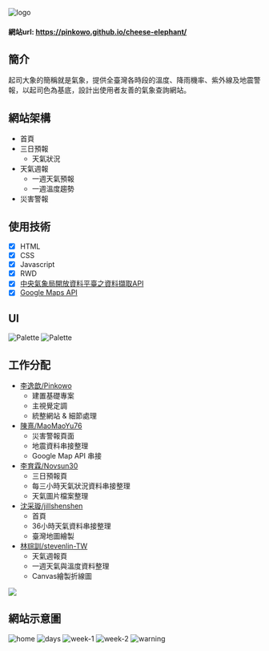 ![logo](https://github.com/Pinkowo/cheese-elephant/blob/main/intro/logo2.png)
#### 網站url: <https://pinkowo.github.io/cheese-elephant/>
## 簡介
起司大象的簡稱就是氣象，提供全臺灣各時段的溫度、降雨機率、紫外線及地震警報，以起司色為基底，設計出使用者友善的氣象查詢網站。
## 網站架構
* 首頁
* 三日預報
  * 天氣狀況
* 天氣週報
  * 一週天氣預報
  * 一週溫度趨勢
* 災害警報
## 使用技術
- [x] HTML
- [x] CSS
- [x] Javascript
- [x] RWD
- [x] [中央氣象局開放資料平臺之資料擷取API](https://opendata.cwb.gov.tw/dist/opendata-swagger.html#/)
- [x] [Google Maps API](https://developers.google.com/maps/)
## UI
![Palette](https://github.com/Pinkowo/cheese-elephant/blob/main/intro/Color%20Hunt%20Palette%20d7e9b9fffbacffd495faab78.png)
![Palette](https://github.com/Pinkowo/cheese-elephant/blob/main/intro/Color%20Hunt%20Palette%20fdeedcffd8a9f1a661e38b29.png)
## 工作分配
* [李逸歆/Pinkowo](https://github.com/Pinkowo)
  * 建置基礎專案
  * 主視覺定調
  * 統整網站 & 細節處理
* [陳熹/MaoMaoYu76](https://github.com/MaoMaoYu76)
  * 災害警報頁面
  * 地震資料串接整理
  * Google Map API 串接
* [李育霖/Novsun30](https://github.com/Novsun30)
  * 三日預報頁
  * 每三小時天氣狀況資料串接整理
  * 天氣圖片檔案整理
* [沈采璇/jillshenshen](https://github.com/jillshenshen)
  * 首頁
  * 36小時天氣資料串接整理
  * 臺灣地圖繪製
* [林琮訓/stevenlin-TW](https://github.com/stevenlin-TW)
  * 天氣週報頁
  * 一週天氣與溫度資料整理
  * Canvas繪製折線圖
<a href="https://github.com/Pinkowo/cheese-elephant/graphs/contributors">
  <img src="https://contrib.rocks/image?repo=Pinkowo/cheese-elephant" />
</a>

## 網站示意圖

![home](https://github.com/Pinkowo/cheese-elephant/blob/main/intro/home.png)
![days](https://github.com/Pinkowo/cheese-elephant/blob/main/intro/days.png)
![week-1](https://github.com/Pinkowo/cheese-elephant/blob/main/intro/week-1.png)
![week-2](https://github.com/Pinkowo/cheese-elephant/blob/main/intro/week-2.png)
![warning](https://github.com/Pinkowo/cheese-elephant/blob/main/intro/warning.png)
